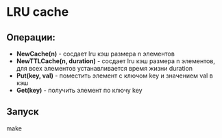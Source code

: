# **LRU cache**  
## **Операции:**  
- **NewCache(n)** - сосдает lru кэш размера n элементов  
- **NewTTLCache(n, duration)** - сосдает lru кэш размера n элементов, для всех элементов устанавливается время жизни duration  
- **Put(key, val)** - поместить элемент с ключом key и значением val в кэш
- **Get(key)** - получить элемент по ключу key

## **Запуск**
make